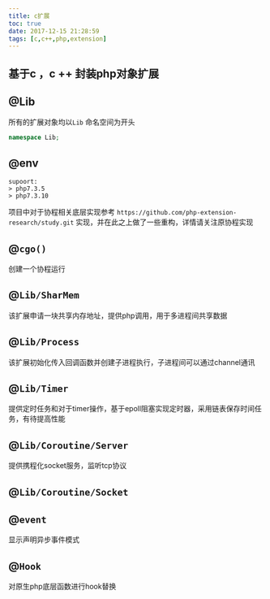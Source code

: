 ```yaml
---
title: c扩展
toc: true
date: 2017-12-15 21:28:59
tags: [c,c++,php,extension]
---
```



## 基于c ，c ++ 封装php对象扩展

## @Lib
所有的扩展对象均以`Lib` 命名空间为开头
```php
namespace Lib;
```
## @env
```
supoort:
> php7.3.5
> php7.3.10
```
项目中对于协程相关底层实现参考 `https://github.com/php-extension-research/study.git` 实现，并在此之上做了一些重构，详情请关注原协程实现
## @`cgo()`
创建一个协程运行
## @`Lib/SharMem`
该扩展申请一块共享内存地址，提供php调用，用于多进程间共享数据
## @`Lib/Process`
该扩展初始化传入回调函数并创建子进程执行，子进程间可以通过channel通讯
## @`Lib/Timer`
提供定时任务和对于timer操作，基于epoll阻塞实现定时器，采用链表保存时间任务，有待提高性能
## @`Lib/Coroutine/Server`
提供携程化socket服务，监听tcp协议
## @`Lib/Coroutine/Socket`
## @`event`
显示声明异步事件模式
## @`Hook`
对原生php底层函数进行hook替换
